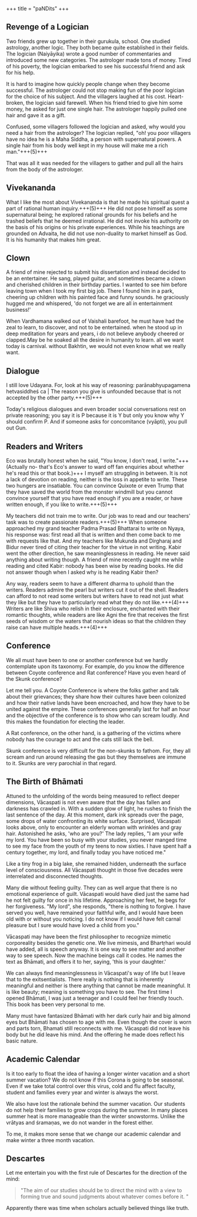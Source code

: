 +++
title = "paNDits"
+++

## Revenge of a Logician
Two friends grew up together in their gurukula, school. One studied astrology, another logic. They both became quite established in their fields. The logician (Naiyāyika) wrote a good number of commentaries and introduced some new categories. The astrologer made tons of money. Tired of his poverty, the logician embarked to see his successful friend and ask for his help.

It is hard to imagine how quickly people change when they become successful. The astrologer could not stop making fun of the poor logician for the choice of his subject. And the villagers laughed at his cost. Heart-broken, the logician said farewell. When his friend tried to give him some money, he asked for just one single hair. The astrologer happily pulled one hair and gave it as a gift.

Confused, some villagers followed the logician and asked, why would you need a hair from the astrologer? The logician replied, "oh! you poor villagers have no idea he is a Maha Siddha, a person with supernatural powers. A single hair from his body well kept in my house will make me a rich man."+++(5)+++

That was all it was needed for the villagers to gather and pull all the hairs from the body of the astrologer.

## Vivekananda
What I like the most about Vivekananda is that he made his spiritual quest a part of rational human inquiry.+++(5)+++ He did not pose himself as some supernatural being; he explored rational grounds for his beliefs and he trashed beliefs that he deemed irrational. He did not invoke his authority on the basis of his origins or his private experiences. While his teachings are grounded on Advaita, he did not use non-duality to market himself as God. It is his humanity that makes him great.


## Clown
A friend of mine rejected to submit his dissertation and instead decided to be an entertainer. He sang, played guitar, and sometimes became a clown and cherished children in their birthday parties. I wanted to see him before leaving town when I took my first big job. There I found him in a park, cheering up children with his painted face and funny sounds. he graciously hugged me and whispered, 'do not forget we are all in entertainment business!'

When Vardhamana walked out of Vaishali barefoot, he must have had the zeal to learn, to discover, and not to be entertained. when he stood up in deep meditation for years and years, i do not believe anybody cheered or clapped.May be he soaked all the desire in humanity to learn. all we want today is carnival. without Bakhtin, we would not even know what we really want.

## Dialogue
I still love Udayana. For, look at his way of reasoning: parānabhyupagamena hetvasiddheś ca | The reason you give is unfounded because that is not accepted by the other party.+++(5)+++

Today's religious dialogues and even broader social conversations rest on private reasoning; you say it is P because it is Y but only you know why Y should confirm P. And if someone asks for concomitance (vyāpti), you pull out Gun.

## Readers and Writers
Eco was brutally honest when he said, "You know, I don't read, I write."+++(Actually no- that's Eco's answer to ward off fan enquiries about whether he's read this or that book.)+++ I myself am struggling in between. It is not a lack of devotion on reading, neither is the loss in appetite to write. These two hungers are insatiable. You can convince Quixote or even Trump that they have saved the world from the monster windmill but you cannot convince yourself that you have read enough if you are a reader, or have written enough, if you like to write.+++(5)+++

My teachers did not train me to write. Our job was to read and our teachers' task was to create passionate readers.+++(5)+++ When someone approached my grand teacher Padma Prasad Bhattarai to write on Nyaya, his response was: first read all that is written and then come back to me with requests like that. And my teachers like Mukunda and Dirgharaj and Bidur never tired of citing their teacher for the virtue in not writing. Kabir went the other direction, he saw meaninglessness in reading. He never said anything about writing though. A friend of mine recently caught me while reading and cited Kabir: nobody has been wise by reading books. He did not answer though when I asked why is he reading Kabir then?

Any way, readers seem to have a different dharma to uphold than the writers. Readers admire the pearl but writers cut it out of the shell. Readers can afford to not read some writers but writers have to read not just what they like but they have to particularly read what they do not like.+++(4)+++ Writers are like Shiva who relish in their enclosure, enchanted with their romantic thoughts, while readers are like Agni the fire that receives the first seeds of wisdom or the waters that nourish ideas so that the children they raise can have multiple heads.+++(4)+++

## Conference
We all must have been to one or another conference but we hardly contemplate upon its taxonomy. For example, do you know the difference between Coyote conference and Rat conference? Have you even heard of the Skunk conference?

Let me tell you. A Coyote Conference is where the folks gather and talk about their grievances; they share how their cultures have been colonized and how their native lands have been encroached, and how they have to be united against the empire. These conferences generally last for half an hour and the objective of the conference is to show who can scream loudly. And this makes the foundation for electing the leader. 

A Rat conference, on the other hand, is a gathering of the victims where nobody has the courage to act and the cats still lack the bell. 

Skunk conference is very difficult for the non-skunks to fathom. For, they all scream and run around releasing the gas but they themselves are immune to it. Skunks are very parochial in that regard.



## The Birth of Bhāmati
Attuned to the unfolding of the words being measured to reflect deeper dimensions, Vācaspati is not even aware that the day has fallen and darkness has crawled in. With a sudden glow of light, he rushes to finish the last sentence of the day. At this moment, dark ink spreads over the page, some drops of water confronting its white surface. Surprised, Vācaspati looks above, only to encounter an elderly woman with wrinkles and gray hair. Astonished he asks, 'who are you?' The lady replies, "I am your wife my lord. You have been so busy with your studies, you never manged time to see my face from the youth of my teens to now sixties. I have spent half a century together, my lord, and finally today you have noticed me." 

Like a tiny frog in a big lake, she remained hidden, underneath the surface level of consciousness. All Vācaspati thought in those five decades were interrelated and disconnected thoughts.

Many die without feeling guilty. They can as well argue that there is no emotional experience of guilt. Vācaspati would have died just the same had he not felt guilty for once in his lifetime. Approaching her feet, he begs for her forgiveness. "My lord", she responds, "there is nothing to forgive. I have served you well, have remained your faithful wife, and I would have been old with or without you noticing. I do not know if I would have felt carnal pleasure but I sure would have loved a child from you."

Vācaspati may have been the first philosopher to recognize mimetic corporeality besides the genetic one. We live mimesis, and Bhartṛhari would have added, all is speech anyway. It is one way to see matter and another way to see speech. Now the machine beings call it codes. He names the text as Bhāmati, and offers it to her, saying, 'this is your daughter.' 

We can always find meaninglessness in Vācaspati's way of life but I leave that to the exitsentialists. There really is nothing that is inherently meaningful and neither is there anything that cannot be made meaningful. It is like beauty; meaning is something you have to see. The first time I opened Bhāmati, I was just a teenager and I could feel her friendly touch. This book has been very personal to me. 

Many must have fantasized Bhāmati with her dark curly hair and big almond eyes but Bhāmati has chosen to age with me. Even though the cover is worn and parts torn, Bhamati still reconnects with me. Vācaspati did not leave his body but he did leave his mind. And the offering he made does reflect his basic nature.

## Academic Calendar
Is it too early to float the idea of having a longer winter vacation and a short summer vacation? We do not know if this Corona is going to be seasonal. Even if we take total control over this virus, cold and flu affect faculty, student and families every year and winter is always the worst.

We also have lost the rationale behind the summer vacation. Our students do not help their families to grow crops during the summer. In many places summer heat is more manageable than the winter snowstorms. Unlike the vrātyas and śramaṇas, we do not wander in the forest either.

To me, it makes more sense that we change our academic calendar and make winter a three month vacation.

## Descartes
Let me entertain you with the first rule of Descartes for the direction of the mind:

> "The aim of our studies should be to direct the mind with a view to forming true and sound judgments about whatever comes before it. "

Apparently there was time when scholars actually believed things like truth.